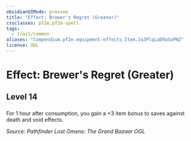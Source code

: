 ```yaml
---
obsidianUIMode: preview
title: "Effect: Brewer's Regret (Greater)"
cssclasses: pf2e,pf2e-spell
tags:
  - trait/common
aliases: "Compendium.pf2e.equipment-effects.Item.Ja3PlqLuD9aSaPNZ"
license: OGL
---
```

# Effect: Brewer's Regret (Greater)
## Level 14
### 






For 1 hour after consumption, you gain a +3 item bonus to saves against death and void effects.

*Source: Pathfinder Lost Omens: The Grand Bazaar*
*OGL*